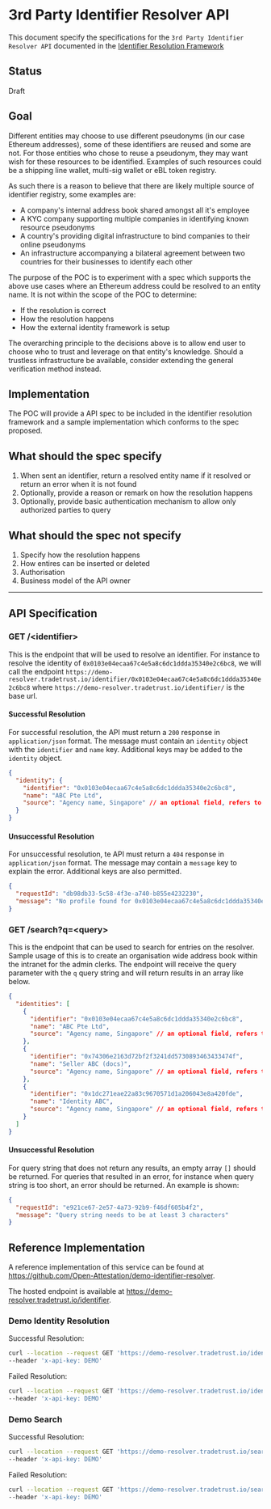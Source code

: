 # 3rd Party Identifier Resolver API

This document specify the specifications for the `3rd Party Identifier Resolver API` documented in the [Identifier Resolution Framework](./identifier_resolution_framework.md)

## Status

Draft

## Goal

Different entities may choose to use different pseudonyms (in our case Ethereum addresses), some of these identifiers are reused and some are not. For those entities who chose to reuse a pseudonym, they may want wish for these resources to be identified. Examples of such resources could be a shipping line wallet, multi-sig wallet or eBL token registry.

As such there is a reason to believe that there are likely multiple source of identifier registry, some examples are:

- A company's internal address book shared amongst all it's employee
- A KYC company supporting multiple companies in identifying known resource pseudonyms
- A country's providing digital infrastructure to bind companies to their online pseudonyms
- An infrastructure accompanying a bilateral agreement between two countries for their businesses to identify each other

The purpose of the POC is to experiment with a spec which supports the above use cases where an Ethereum address could be resolved to an entity name. It is not within the scope of the POC to determine:

- If the resolution is correct
- How the resolution happens
- How the external identity framework is setup

The overarching principle to the decisions above is to allow end user to choose who to trust and leverage on that entity's knowledge. Should a trustless infrastructure be available, consider extending the general verification method instead.

## Implementation

The POC will provide a API spec to be included in the identifier resolution framework and a sample implementation which conforms to the spec proposed.

## What should the spec specify

1. When sent an identifier, return a resolved entity name if it resolved or return an error when it is not found
2. Optionally, provide a reason or remark on how the resolution happens
3. Optionally, provide basic authentication mechanism to allow only authorized parties to query

## What should the spec not specify

1. Specify how the resolution happens
2. How entires can be inserted or deleted
3. Authorisation
4. Business model of the API owner

---

## API Specification

### GET /\<identifier\>

This is the endpoint that will be used to resolve an identifier. For instance to resolve the identity of `0x0103e04ecaa67c4e5a8c6dc1ddda35340e2c6bc8`, we will call the endpoint `https://demo-resolver.tradetrust.io/identifier/0x0103e04ecaa67c4e5a8c6dc1ddda35340e2c6bc8` where `https://demo-resolver.tradetrust.io/identifier/` is the base url.

#### Successful Resolution

For successful resolution, the API must return a `200` response in `application/json` format. The message must contain an `identity` object with the `identifier` and `name` key. Additional keys may be added to the `identity` object.

```json
{
  "identity": {
    "identifier": "0x0103e04ecaa67c4e5a8c6dc1ddda35340e2c6bc8",
    "name": "ABC Pte Ltd",
    "source": "Agency name, Singapore" // an optional field, refers to information that is verified by another party.
  }
}
```

#### Unsuccessful Resolution

For unsuccessful resolution, te API must return a `404` response in `application/json` format. The message may contain a `message` key to explain the error. Additional keys are also permitted.

```json
{
  "requestId": "db98db33-5c58-4f3e-a740-b855e4232230",
  "message": "No profile found for 0x0103e04ecaa67c4e5a8c6dc1ddda35340e2c6b88"
}
```

### GET /search?q=\<query\>

This is the endpoint that can be used to search for entries on the resolver. Sample usage of this is to create an organisation wide address book within the intranet for the admin clerks. The endpoint will receive the query parameter with the `q` query string and will return results in an array like below.

```json
{
  "identities": [
    {
      "identifier": "0x0103e04ecaa67c4e5a8c6dc1ddda35340e2c6bc8",
      "name": "ABC Pte Ltd",
      "source": "Agency name, Singapore" // an optional field, refers to information that is verified by another party.
    },
    {
      "identifier": "0x74306e2163d72bf2f3241dd5730893463433474f",
      "name": "Seller ABC (docs)",
      "source": "Agency name, Singapore" // an optional field, refers to information that is verified by another party.
    },
    {
      "identifier": "0x1dc271eae22a83c9670571d1a206043e8a420fde",
      "name": "Identity ABC",
      "source": "Agency name, Singapore" // an optional field, refers to information that is verified by another party.
    }
  ]
}
```

#### Unsuccessful Resolution

For query string that does not return any results, an empty array `[]` should be returned. For queries that resulted in an error, for instance when query string is too short, an error should be returned. An example is shown:

```json
{
  "requestId": "e921ce67-2e57-4a73-92b9-f46df605b4f2",
  "message": "Query string needs to be at least 3 characters"
}
```

## Reference Implementation

A reference implementation of this service can be found at https://github.com/Open-Attestation/demo-identifier-resolver.

The hosted endpoint is available at https://demo-resolver.tradetrust.io/identifier.

### Demo Identity Resolution

Successful Resolution:

```sh
curl --location --request GET 'https://demo-resolver.tradetrust.io/identifier/0x0103e04ecaa67c4e5a8c6dc1ddda35340e2c6bc8' \
--header 'x-api-key: DEMO'
```

Failed Resolution:

```sh
curl --location --request GET 'https://demo-resolver.tradetrust.io/identifier/0x0103e04ecaa67c4e5a8c6dc1ddda35340e2c6b88' \
--header 'x-api-key: DEMO'
```

### Demo Search

Successful Resolution:

```sh
curl --location --request GET 'https://demo-resolver.tradetrust.io/search?q=abc' \
--header 'x-api-key: DEMO'
```

Failed Resolution:

```sh
curl --location --request GET 'https://demo-resolver.tradetrust.io/search?q=ab' \
--header 'x-api-key: DEMO'
```
